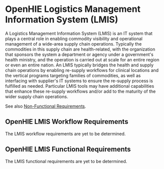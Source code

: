# OpenHIE Logistics Management Information System  \(LMIS\)

A Logistics Management Information System \(LMIS\) is an IT system that plays a central role in enabling commodity visibility and operational management of a wide-area supply chain operations. Typically the commodities in this supply chain are health-related, with the organization that sponsors the system a department or agency under a government's health ministry, and the operation is carried out at scale for an entire region or even an entire nation. An LMIS typically bridges the health and supply chain operations by enabling re-supply workflows for clinical locations and the vertical programs targeting families of commodities, as well as interfacing with supplier's IT systems to ensure the re-supply process is fulfilled as needed.  Particular LMIS tools may have additional capabilities that enhance these re-supply workflows and/or add to the maturity of the wider supply chain operations.

See also [Non-Functional Requirements](non-functional-requirements.md). 

## **OpenHIE LMIS Workflow Requirements** 

The LMIS workflow requirements are yet to be determined. 

## **OpenHIE LMIS Functional Requirements**

The LMIS functional requirements are yet to be determined. 

